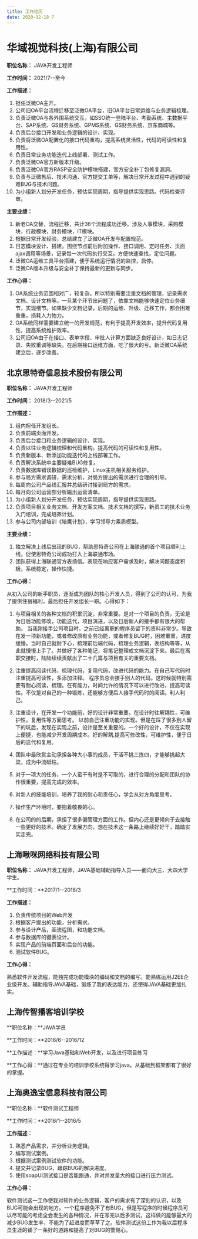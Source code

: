 ```yaml
---
title: 工作经历
date: 2020-12-18 7
---
```


# 华域视觉科技(上海)有限公司
**职位名称：** JAVA开发工程师

**工作时间：** 2021/7--至今

**工作描述：**
1. 担任泛微OA主开。
2. 公司旧OA平台流程迁移至泛微OA平台，旧OA平台日常运维与业务逻辑梳理。
3. 负责泛微OA与各外围系统交互，如SSO统一登陆平台、考勤系统、主数据平台、SAP系统、GS财务系统、GPMS系统、GS财务系统、京东商城等。
4. 负责后台接口开发和业务逻辑的设计、实现。
5. 负责将泛微OA配置化的接口代码重构，提高系统灵活性，代码的可读性和复用性。
6. 负责日常业务功能迭代上线部署、测试工作。
7. 负责泛微OA官方新版本升级。
8. 负责泛微OA官方RASP安全防护模块搭建，官方安全补丁包修复漏洞。
8. 负责与泛微售后、技术沟通、官方提交工单等，解决日常开发过程中遇到的疑难BUG与技术问题。
9. 为小组新人划分开发任务，预估实现周期，指导提供实现思路。代码检查评审。


**主要业绩：**

1. 新老OA交替，流程迁移，共计36个流程成功迁移。涉及人事模块，采购模块，行政模块，财务模块，IT模块。
2. 根据日常开发经验，总结建立了泛微OA开发与配置规范。
3. 日志模块设计、搭建。围绕节点前后附加操作、接口调用、定时任务、页面ajax调用等场景，记录每一次代码执行交互，方便快速查找，定位问题。
4. 泛微OA运维工具平台搭建，便于系统运行情况的监控，启停。
5. 泛微OA版本升级与安全补丁保持最新的更新与同步。


**工作心得：**
1. OA系统业务范围相对广，较复杂。所以特别需要注重文档的管理，记录需求文档、设计文档等。一旦某个环节出问题了，依靠文档能够快速定位业务细节，实现细节。如果缺少文档记录，后期的运维、升级、迁移工作，都会困难重重，损耗人力物力。
2. OA系统同样需要建立统一的开发规范，有利于提高开发效率，提升代码复用性，提高系统维护效率。
3. 公司旧OA由于在接口、表单字段、审批人计算方面缺乏良好设计，如日志记录、失败重调等缺失。在后期接口运维方面，吃了很大的亏。新泛微OA系统建立后，逐步改善。






## 北京思特奇信息技术股份有限公司
**职位名称：** JAVA开发工程师

**工作时间：** 2018/3--2021/5

**工作描述：**
1. 组内担任开发组长。
2. 负责前端页面开发。
3. 负责后台接口和业务逻辑的设计、实现。
4. 负责以往业务逻辑梳理和代码重构。提高代码的可读性和复用性。
5. 负责新版本、新添加功能迭代的上线部署工作。
6. 负责解决系统中主要疑难BUG修复。
7. 负责数据库错误数据的巡检维护，Linux主机相关服务维护。
8. 参与局方需求调研，需求分析，对局方提出的需求进行合理的引导。
9. 每周向公司产品线汇报并总结研讨接到局方的需求。
10. 每月向公司运营部分析输出运营清单。
11. 为小组新人划分开发任务，预估实现周期，指导提供实现思路。
12. 负责项目相关业务文档、开发方案文档、技术文档的撰写，新员工的技术业务入门培训，完成培养计划。
13. 参与公司内部培训《培鹰计划》，学习领导力素质模型。


**主要业绩：**

1. 独立解决上线后出现的BUG，帮助思特奇公司在上海联通的首个项目顺利上线。促使思特奇公司成功打入上海联通市场。
2. 团队获得上海联通官方表扬信。表现在响应客户需求及时，解决问题态度积极，系统稳定，操作快捷。


**工作心得：**

从初入公司的新手职员，逐渐成为团队的核心开发人员，得到了公司的认可，为我了提供住宿福利，最后担任开发组长一职。心得如下：

1. 与项目相关的各种文档的积累沉淀，非常重要。是对一个项目的负责。无论是为日后功能修改，功能迭代，项目演进，以及日后新人的接手都有很大的帮助。
    当我刚接手公司项目时，之前已经离职的程序员留下的资料非常少。导致在发一项新功能，或者修改原有业务功能，或者修复BUG时，困难重重，进度缓慢。当时自己就耐下心，梳理前后端代码，梳理业务逻辑，表结构等等，从此就慢慢上手了。并做好了各种笔记，将笔记整理成文档沉淀下来。最后在离职交接时，陆陆续续贡献出了二十几篇与项目有关的重要文档。

2. 注重提高阅读代码，梳理代码，复用代码，改进代码的能力。在自己写代码时注重提高可读性，多添加注释。
    程序员总会接手别人的代码。这时候就特别需要有耐心阅读，梳理。在有能力，时间允许的情况下可以进行改进，提高可读性。不仅是对自己的一种锻炼，还能够方便后人接手代码时的阅读。利人利己。

3. 注重设计，在开发一个功能前，好的设计非常重要，在设计时往解耦性，可维护性，复用性等方面思考。
    以前自己注重功能的实现。但是在踩了很多别人留下的坑后，发现在实现之前，设计是至关重要的。一个好的设计，不仅在实现上便捷，也能减少开发周期成本。好的解耦,提高可修改性，可维护性，便于日后的迭代和复用。

4. 团队中最欣赏主动承担各种大小事的成员，干活不挑三拣四，才能够挑起大梁，成为中流砥柱。

5. 对于一项大的任务，一个人蛮干有时是不可取的，进行合理的分配和团队的协作很重要，提高完成的效率。

6. 对新人的技能培训，培养了我的耐心和责任心，学会从对方角度思考。

7. 操作生产环境时，要抱着敬畏的心。

8. 在公司的的后期，承担了很多偏管理方面的工作。但内心还是更倾向于去接触一些更好的技术。确定了发展方向，想在技术这一条路上继续好好干，踏踏实实走完。






## 上海啾咪网络科技有限公司
**职位名称：**
JAVA开发工程师，JAVA基础辅助指导人员——面向大三、大四大学学生。

**工作时间：**2017/1--2018/3

**工作描述：**

1. 负责传统项目的Web开发
2. 根据客户提出的功能，分析需求。
3. 参与设计产品，画流程图，和功能文档。
4. 参与数据库的键表设计。
5. 实现产品的前端页面和后台的功能。
6. 测试软件BUG。

**工作心得：**

熟悉软件开发流程，能独完成功能模块的编码和文档的编写。能熟练运用J2EE企业级开发。辅助指导JAVA基础，锻炼了我的表达能力，还使得JAVA基础更加扎实。




## 上海传智播客培训学校

**职位名称：**JAVA学员

**工作时间：**2016/6--2016/12

**工作描述：**学习Java基础和Web开发，以及进行项目练习

**工作心得：**通过在专业的培训学校系统得学习java，从基础到框架都有了很好的掌握。




## 上海奥逸宝信息科技有限公司

**职位名称：**软件测试工程师

**工作时间：**2016/1--2016/5

**工作描述：**

1.	熟悉产品需求，并分析业务逻辑。
2.	编写测试案例。
3.	根据测试案例测试软件的功能。
4.	提交并记录BUG，跟踪BUG的解决进度。
5.	使用soapUI测试接口是否能跑通，并对并发量大的接口进行压力测试。

**工作心得：**

软件测试这一工作使我对软件的业务逻辑，客户的需求有了深刻的认识，以及BUG可能会出现的地方。一个程序避免不了有BUG，但是写程序的时候程序员可以尽可能的考虑全会发生的各种情况，并在写完以后多测试，这样做的能够最大的减少BUG发生率，不能为了赶进度而草草了之。软件测试这份工作为我以后程序员生涯的铺了一条好的道路和提高了对BUG的警惕心。
